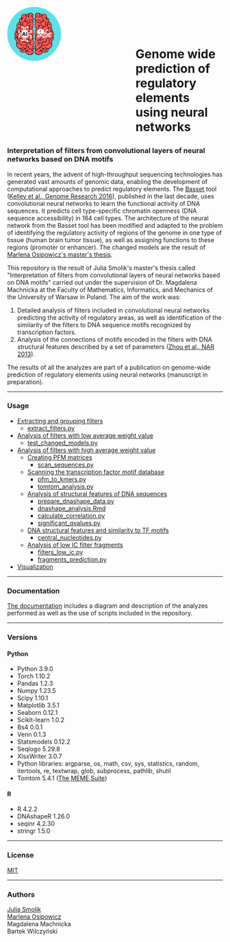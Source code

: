 <img align="left" src="./logo.png" width="25%"> <h1 style="margin-left:300px;"> <br> <br> Genome wide prediction of regulatory <br> elements using neural networks

### Interpretation of filters from convolutional layers of neural networks based on DNA motifs

In recent years, the advent of high-throughput sequencing technologies has generated vast amounts of genomic data, enabling the development of computational approaches to predict regulatory elements. The [Basset](https://github.com/davek44/Basset) tool ([Kelley et al., Genome Research 2016](https://genome.cshlp.org/content/26/7/990)), published in the last decade, uses convolutional neural networks to learn the functional activity of DNA sequences. It predicts cell type-specific chromatin openness (DNA sequence accessibility) in 164 cell types. The architecture of the neural network from the Basset tool has been modified and adapted to the problem of identifying the regulatory activity of regions of the genome in one type of tissue (human brain tumor tissue), as well as assigning functions to these regions (promoter or enhancer). The changed models are the result of [Marlena Osipowicz's master's thesis](https://github.com/marnifora/magisterka).

This repository is the result of Julia Smolik's master's thesis called "Interpretation of filters from convolutional layers of neural networks based on DNA motifs" carried out under the supervision of Dr. Magdalena Machnicka at the Faculty of Mathematics, Informatics, and Mechanics of the University of Warsaw in Poland. The aim of the work was:
1. Detailed analysis of filters included in convolutional neural networks predicting the activity of regulatory areas, as well as identification of the similarity of the filters to DNA sequence motifs recognized by transcription factors.
2. Analysis of the connections of motifs encoded in the filters with DNA structural features described by a set of parameters ([Zhou et al., NAR 2013](https://academic.oup.com/nar/article/41/W1/W56/1105326)).

The results of all the analyzes are part of a publication on genome-wide prediction of regulatory elements using neural networks (manuscript in preparation).

---------------------------------------------------------------------------------------------------
### Usage
- [Extracting and grouping filters](usage/extract_filters.md)
  - [extract_filters.py](usage/extract_filters.md#extract_filters.py)
- [Analysis of filters with low average weight value](usage/low_average.md)
  - [test_changed_models.py](usage/low_average.md#test_changed_models.py)
- [Analysis of filters with high average weight value](usage/high_average.md)
  - [Creating PFM matrices](usage/high_average.md#pfm_matrices)
    - [scan_sequences.py](usage/high_average.md#scan_sequences.py)
  - [Scanning the transcription factor motif database](usage/high_average.md#tomtom)
    - [pfm_to_kmers.py](usage/high_average.md#pfm_to_kmers.py)
    - [tomtom_analysis.py](usage/high_average.md#tomtom_analysis.py)
  - [Analysis of structural features of DNA sequences](usage/high_average.md#dnashape)
    - [prepare_dnashape_data.py](usage/high_average.md#prepare_dnashape_data.py)
    - [dnashape_analysis.Rmd](usage/high_average.md#dnashape_analysis.Rmd)
    - [calculate_correlation.py](usage/high_average.md#calculate_correlation.py)
    - [significant_qvalues.py](usage/high_average.md#significant_qvalues.py)
  - [DNA structural features and similarity to TF motifs](usage/high_average.md#dna_motifs)
    - [central_nucleotides.py](usage/high_average.md#central_nucleotides.py)
  - [Analysis of low IC filter fragments](usage/high_average.md#low_ic.md)
    - [filters_low_ic.py](usage/high_average.md#filters_low_ic.py)
    - [fragments_prediction.py](usage/high_average.md#fragments_prediction.py)
- [Visualization](usage/visualization.md)


---------------------------------------------------------------------------------------------------
### Documentation

[The documentation](documentation.pdf) includes a diagram and description of the analyzes performed as well as the use of scripts included in the repository.

---------------------------------------------------------------------------------------------------
### Versions

#### Python
* Python 3.9.0
* Torch 1.10.2
* Pandas 1.2.3
* Numpy 1.23.5
* Scipy 1.10.1
* Matplotlib 3.5.1
* Seaborn 0.12.1
* Scikit-learn 1.0.2
* Bs4 0.0.1
* Venn 0.1.3
* Statsmodels 0.12.2
* Seqlogo 5.29.8
* XlsxWriter 3.0.7
* Python libraries: argparse, os, math, csv, sys, statistics, random, itertools, re, textwrap, glob, subprocess, pathlib, shutil
* Tomtom 5.4.1 ([The MEME Suite](https://meme-suite.org/meme/doc/download.html))

#### R
* R 4.2.2
* DNAshapeR 1.26.0
* seqinr 4.2.30
* stringr 1.5.0

---------------------------------------------------------------------------------------------------
### License
[MIT](https://choosealicense.com/licenses/mit/)

---------------------------------------------------------------------------------------------------
### Authors
[Julia Smolik](https://github.com/juliasmolik) <br>
[Marlena Osipowicz](https://github.com/marnifora) <br>
Magdalena Machnicka <br>
Bartek Wilczyński
